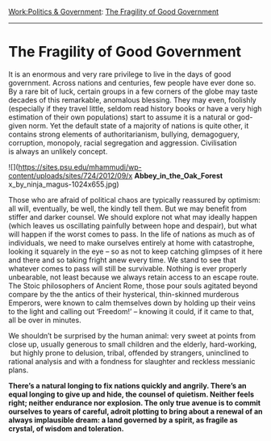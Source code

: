 [Work:](https://www.theschooloflife.com/thebookoflife/category/work/)[Politics & Government](https://www.theschooloflife.com/thebookoflife/category/work/politics-government/): [The Fragility of Good Government](https://www.theschooloflife.com/thebookoflife/fragility-of-good-government/)

* * *

# The Fragility of Good Government

It is an enormous and very rare privilege to live in the days of good government. Across nations and centuries, few people have ever done so. By a rare bit of luck, certain groups in a few corners of the globe may taste decades of this remarkable, anomalous blessing. They may even, foolishly (especially if they travel little, seldom read history books or have a very high estimation of their own populations) start&nbsp;to assume it is a natural or god-given norm. Yet the default state of a majority of nations is quite other, it contains strong elements of authoritarianism, bullying, demagoguery, corruption, monopoly, racial segregation and aggression. Civilisation is&nbsp;always an unlikely concept.

![](https://sites.psu.edu/mhammudi/wp-content/uploads/sites/724/2012/09/x __Abbey_in_the_Oak_Forest__ x_by_ninja_magus-1024x655.jpg)

Those who are afraid of political chaos are typically reassured by optimism: all will, eventually, be well, the kindly tell them. But we may benefit from stiffer and darker counsel. We should explore not what may ideally happen (which leaves us oscillating painfully between hope and despair), but what will happen if the worst comes to pass. In the life of nations as much as of individuals, we need to make ourselves entirely at home with catastrophe, looking it squarely in the eye – so as not to keep catching glimpses of it here and there and so taking fright anew every time. We stand to see that whatever comes to pass will still be survivable. Nothing is ever properly unbearable, not least because we always retain access to an&nbsp;escape route. The Stoic philosophers of Ancient Rome, those pour souls agitated beyond compare by the the antics of their hysterical, thin-skinned murderous Emperors, were known to calm themselves down by holding up their veins to the light and calling out ‘Freedom!’ – knowing it could, if it came to that, all be over in minutes.

We shouldn’t be surprised by the human animal: very sweet at points from close up, usually generous to small children and the elderly, hard-working, &nbsp;but highly prone to delusion, tribal, offended by strangers, uninclined to rational analysis and with a fondness for slaughter and reckless messianic plans.&nbsp;

**There’s a natural longing to fix nations quickly and angrily. There’s an equal longing to give up and hide, the counsel of quietism. Neither feels right; neither endurance nor explosion. The only true avenue is to commit ourselves to years of careful, adroit plotting to bring about a renewal of an always&nbsp;implausible dream: a land governed by a spirit, as fragile as crystal, of wisdom and toleration.**
